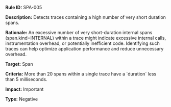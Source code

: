 **Rule ID:** SPA-005

**Description:** Detects traces containing a high number of very short duration spans.

**Rationale:** An excessive number of very short-duration internal spans (span.kind=INTERNAL) within a trace might indicate excessive internal calls, instrumentation overhead, or potentially inefficient code. Identifying such traces can help optimize application performance and reduce unnecessary overhead.

**Target:** Span

**Criteria:** More than 20 spans within a single trace have a \`duration\` less than 5 milliseconds.

**Impact:** Important

**Type:** Negative  
